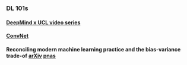 ### DL 101s

#### [DeepMind x UCL video series](https://www.youtube.com/playlist?list=PLqYmG7hTraZCDxZ44o4p3N5Anz3lLRVZF)

#### [ConvNet](https://cs231n.github.io/convolutional-networks/)


#### Reconciling modern machine learning practice and the bias-variance trade-of [arXiv](https://arxiv.org/pdf/1812.11118.pdf) [pnas](https://www.pnas.org/content/pnas/116/32/15849.full.pdf)

